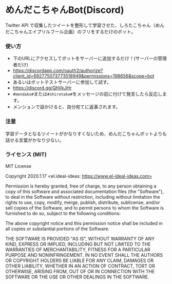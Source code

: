 # めんだこちゃんBot(Discord)
Twitter API で収集したツイートを整形して学習させた、しろたこちゃん（めんだこちゃんエイプリルフール企画）のフリをするだけのボット。

### 使い方
- 下のURLにアクセスしてボットをサーバーに追加するだけ！(サーバーの管理者だけ)
- https://discordapp.com/oauth2/authorize?client_id=692775073773518949&permissions=198656&scope=bot
- あるいはボットテストサーバーに参加して試す。
- https://discord.gg/QhVkJHr
- `#mendako#`または`#shirotako#`をメッセージの前に付けて発言したら反応します。
- メンションで話かけると、自分宛てに返事されます。

### 注意
学習データとなるツイートがかなりすくないため、めんだこちゃんボットよりも話せる言葉がかなり少ない。

### ライセンス (MIT)

MIT License

Copyright 2020.1.17 <el.ideal-ideas: https://www.el-ideal-ideas.com>

Permission is hereby granted, free of charge, to any person obtaining 
a copy of this software and associated documentation files (the "Software"), 
to deal in the Software without restriction, including without limitation the 
rights to use, copy, modify, merge, publish, distribute, sublicense, and/or sell
copies of the Software, and to permit persons to whom the Software is furnished
to do so, subject to the following conditions:

The above copyright notice and this permission notice shall be included in
all copies or substantial portions of the Software.

THE SOFTWARE IS PROVIDED "AS IS", WITHOUT WARRANTY OF ANY KIND, EXPRESS 
OR IMPLIED, INCLUDING BUT NOT LIMITED TO THE WARRANTIES OF MERCHANTABILITY, 
FITNESS FOR A PARTICULAR PURPOSE AND NONINFRINGEMENT. IN NO EVENT SHALL THE 
AUTHORS OR COPYRIGHT HOLDERS BE LIABLE FOR ANY CLAIM, DAMAGES OR OTHER LIABILITY, 
WHETHER IN AN ACTION OF CONTRACT, TORT OR OTHERWISE, ARISING FROM, OUT OF OR 
IN CONNECTION WITH THE SOFTWARE OR THE USE OR OTHER DEALINGS IN THE SOFTWARE.